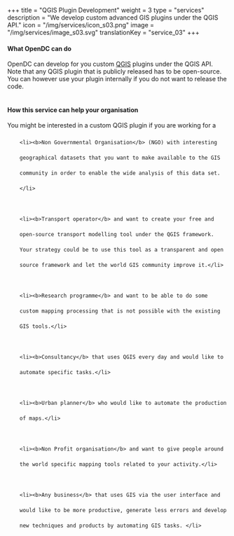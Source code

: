 +++
title = "QGIS Plugin Development"
weight = 3
type = "services"
description = "We develop custom advanced GIS plugins under the QGIS API."
icon = "/img/services/icon_s03.png"
image = "/img/services/image_s03.svg"
translationKey = "service_03"
+++

#### What OpenDC can do
OpenDC can develop for you custom <a href="https://qgis.org/en/site/" target="_blank"/>QGIS</a> plugins under the QGIS API. Note that any QGIS plugin that is publicly released has to be open-source. You can however use your plugin internally if you do not want to release the code.
<br></br>

#### How this service can help your organisation
You might be interested in a custom QGIS plugin if you are working for a

<ul style="list-style-type:disc; padding-left:2em; line-height:250%;">

	<li><b>Non Governmental Organisation</b> (NGO) with interesting geographical datasets that you want to make available to the GIS community in order to enable the wide analysis of this data set.</li>
	
	<li><b>Transport operator</b> and want to create your free and open-source transport modelling tool under the QGIS framework. Your strategy could be to use this tool as a transparent and open source framework and let the world GIS community improve it.</li>
	
	<li><b>Research programme</b> and want to be able to do some custom mapping processing that is not possible with the existing GIS tools.</li>
	
	<li><b>Consultancy</b> that uses QGIS every day and would like to automate specific tasks.</li>
	
	<li><b>Urban planner</b> who would like to automate the production of maps.</li>
	
	<li><b>Non Profit organisation</b> and want to give people around the world specific mapping tools related to your activity.</li>
	
	<li><b>Any business</b> that uses GIS via the user interface and would like to be more productive, generate less errors and develop new techniques and products by automating GIS tasks. </li>
</ul>
